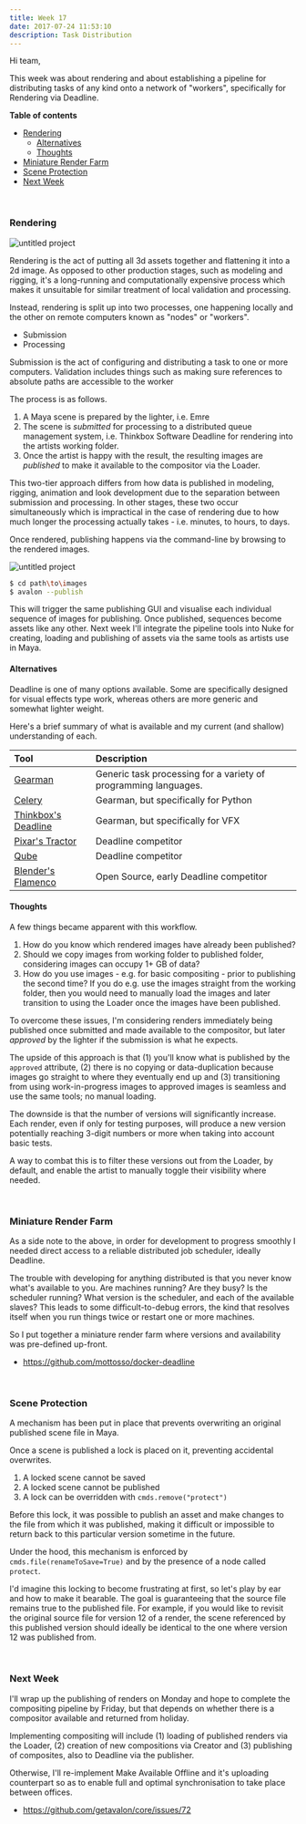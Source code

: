 ```yaml
---
title: Week 17
date: 2017-07-24 11:53:10
description: Task Distribution
---
```


Hi team,

This week was about rendering and about establishing a pipeline for distributing tasks of any kind onto a network of "workers", specifically for Rendering via Deadline.

**Table of contents**

- [Rendering](#rendering)
	- [Alternatives](#alternatives)
	- [Thoughts](#thoughts)
- [Miniature Render Farm](#miniature-render-farm)
- [Scene Protection](#scene-protection)
- [Next Week](#next-week)

<br>

### Rendering

![untitled project](https://user-images.githubusercontent.com/2152766/28517836-c50ed752-705d-11e7-8ee1-d93e91bff371.gif)

Rendering is the act of putting all 3d assets together and flattening it into a 2d image. As opposed to other production stages, such as modeling and rigging, it's a long-running and computationally expensive process which makes it unsuitable for similar treatment of local validation and processing.

Instead, rendering is split up into two processes, one happening locally and the other on remote computers known as "nodes" or "workers".

- Submission
- Processing

Submission is the act of configuring and distributing a task to one or more computers. Validation includes things such as making sure references to absolute paths are accessible to the worker

The process is as follows.

1. A Maya scene is prepared by the lighter, i.e. Emre
2. The scene is *submitted* for processing to a distributed queue management system, i.e. Thinkbox Software Deadline for rendering into the artists working folder.
3. Once the artist is happy with the result, the resulting images are *published* to make it available to the compositor via the Loader.

This two-tier approach differs from how data is published in modeling, rigging, animation and look development due to the separation between submission and processing. In other stages, these two occur simultaneously which is impractical in the case of rendering due to how much longer the processing actually takes - i.e. minutes, to hours, to days.

Once rendered, publishing happens via the command-line by browsing to the rendered images.

![untitled project](https://user-images.githubusercontent.com/2152766/28519829-018d40ae-7065-11e7-8521-2aaea6e3ef80.gif)

```bash
$ cd path\to\images
$ avalon --publish
```

This will trigger the same publishing GUI and visualise each individual sequence of images for publishing. Once published, sequences become assets like any other. Next week I'll integrate the pipeline tools into Nuke for creating, loading and publishing of assets via the same tools as artists use in Maya.

#### Alternatives

Deadline is one of many options available. Some are specifically designed for visual effects type work, whereas others are more generic and somewhat lighter weight.

Here's a brief summary of what is available and my current (and shallow) understanding of each.

| Tool                                          | Description
|:----------------------------------------------|:-------------
| [Gearman](gearman.org)                        | Generic task processing for a variety of programming languages.
| [Celery](www.celeryproject.org)               | Gearman, but specifically for Python
| [Thinkbox's Deadline](http://deadline.thinkboxsoftware.com/) | Gearman, but specifically for VFX
| [Pixar's Tractor](https://renderman.pixar.com/view/pixars-tractor) | Deadline competitor
| [Qube](https://www.pipelinefx.com/)           | Deadline competitor
| [Blender's Flamenco](https://www.flamenco.io) | Open Source, early Deadline competitor

#### Thoughts

A few things became apparent with this workflow.

1. How do you know which rendered images have already been published?
2. Should we copy images from working folder to published folder, considering images can occupy 1+ GB of data?
3. How do you use images - e.g. for basic compositing - prior to publishing the second time? If you do e.g. use the images straight from the working folder, then you would need to manually load the images and later transition to using the Loader once the images have been published.

To overcome these issues, I'm considering renders immediately being published once submitted and made available to the compositor, but later *approved* by the lighter if the submission is what he expects.

The upside of this approach is that (1) you'll know what is published by the `approved` attribute, (2) there is no copying or data-duplication because images go straight to where they eventually end up and (3) transitioning from using work-in-progress images to approved images is seamless and use the same tools; no manual loading.

The downside is that the number of versions will significantly increase. Each render, even if only for testing purposes, will produce a new version potentially reaching 3-digit numbers or more when taking into account basic tests.

A way to combat this is to filter these versions out from the Loader, by default, and enable the artist to manually toggle their visibility where needed.

<br>

### Miniature Render Farm

As a side note to the above, in order for development to progress smoothly I needed direct access to a reliable distributed job scheduler, ideally Deadline.

The trouble with developing for anything distributed is that you never know what's available to you. Are machines running? Are they busy? Is the scheduler running? What version is the scheduler, and each of the available slaves? This leads to some difficult-to-debug errors, the kind that resolves itself when you run things twice or restart one or more machines.

So I put together a miniature render farm where versions and availability was pre-defined up-front.

- https://github.com/mottosso/docker-deadline

<br>

### Scene Protection

A mechanism has been put in place that prevents overwriting an original published scene file in Maya.

Once a scene is published a lock is placed on it, preventing accidental overwrites.

1. A locked scene cannot be saved
2. A locked scene cannot be published
3. A lock can be overridden with `cmds.remove("protect")`

Before this lock, it was possible to publish an asset and make changes to the file from which it was published, making it difficult or impossible to return back to this particular version sometime in the future.

Under the hood, this mechanism is enforced by `cmds.file(renameToSave=True)` and by the presence of a node called `protect`.

I'd imagine this locking to become frustrating at first, so let's play by ear and how to make it bearable. The goal is guaranteeing that the source file remains true to the published file. For example, if you would like to revisit the original source file for version 12 of a render, the scene referenced by this published version should ideally be identical to the one where version 12 was published from.

<br>

### Next Week

I'll wrap up the publishing of renders on Monday and hope to complete the compositing pipeline by Friday, but that depends on whether there is a compositor available and returned from holiday.

Implementing compositing will include (1) loading of published renders via the Loader, (2) creation of new compositions via Creator and (3) publishing of composites, also to Deadline via the publisher.

Otherwise, I'll re-implement Make Available Offline and it's uploading counterpart so as to enable full and optimal synchronisation to take place between offices.

- https://github.com/getavalon/core/issues/72
